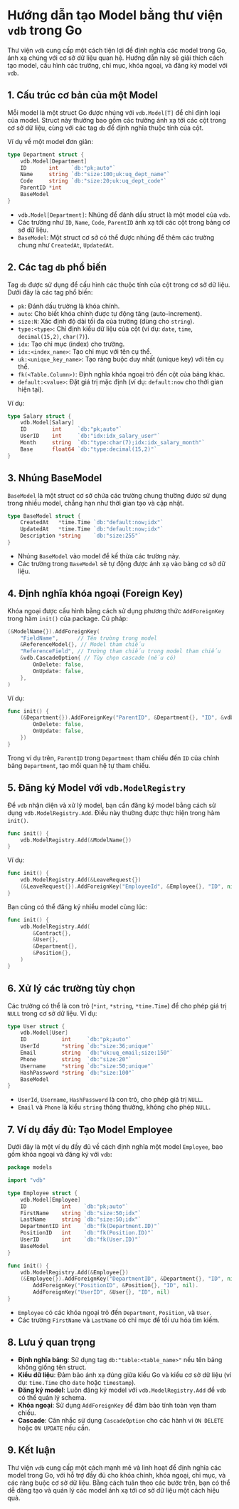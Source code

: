 # Hướng dẫn tạo Model bằng thư viện `vdb` trong Go

Thư viện `vdb` cung cấp một cách tiện lợi để định nghĩa các model trong Go, ánh xạ chúng với cơ sở dữ liệu quan hệ. Hướng dẫn này sẽ giải thích cách tạo model, cấu hình các trường, chỉ mục, khóa ngoại, và đăng ký model với `vdb`.

## 1. Cấu trúc cơ bản của một Model

Mỗi model là một struct Go được nhúng với `vdb.Model[T]` để chỉ định loại của model. Struct này thường bao gồm các trường ánh xạ tới các cột trong cơ sở dữ liệu, cùng với các tag `db` để định nghĩa thuộc tính của cột.

Ví dụ về một model đơn giản:

```go
type Department struct {
    vdb.Model[Department]
    ID       int    `db:"pk;auto"`
    Name     string `db:"size:100;uk:uq_dept_name"`
    Code     string `db:"size:20;uk:uq_dept_code"`
    ParentID *int
    BaseModel
}
```

- `vdb.Model[Department]`: Nhúng để đánh dấu struct là một model của `vdb`.
- Các trường như `ID`, `Name`, `Code`, `ParentID` ánh xạ tới các cột trong bảng cơ sở dữ liệu.
- `BaseModel`: Một struct cơ sở có thể được nhúng để thêm các trường chung như `CreatedAt`, `UpdatedAt`.

## 2. Các tag `db` phổ biến

Tag `db` được sử dụng để cấu hình các thuộc tính của cột trong cơ sở dữ liệu. Dưới đây là các tag phổ biến:

- `pk`: Đánh dấu trường là khóa chính.
- `auto`: Cho biết khóa chính được tự động tăng (auto-increment).
- `size:N`: Xác định độ dài tối đa của trường (dùng cho `string`).
- `type:<type>`: Chỉ định kiểu dữ liệu của cột (ví dụ: `date`, `time`, `decimal(15,2)`, `char(7)`).
- `idx`: Tạo chỉ mục (index) cho trường.
- `idx:<index_name>`: Tạo chỉ mục với tên cụ thể.
- `uk:<unique_key_name>`: Tạo ràng buộc duy nhất (unique key) với tên cụ thể.
- `fk(<Table.Column>)`: Định nghĩa khóa ngoại trỏ đến cột của bảng khác.
- `default:<value>`: Đặt giá trị mặc định (ví dụ: `default:now` cho thời gian hiện tại).

Ví dụ:

```go
type Salary struct {
    vdb.Model[Salary]
    ID        int     `db:"pk;auto"`
    UserID    int     `db:"idx:idx_salary_user"`
    Month     string  `db:"type:char(7);idx:idx_salary_month"`
    Base      float64 `db:"type:decimal(15,2)"`
}
```

## 3. Nhúng BaseModel

`BaseModel` là một struct cơ sở chứa các trường chung thường được sử dụng trong nhiều model, chẳng hạn như thời gian tạo và cập nhật.

```go
type BaseModel struct {
    CreatedAt   *time.Time `db:"default:now;idx"`
    UpdatedAt   *time.Time `db:"default:now;idx"`
    Description *string    `db:"size:255"`
}
```

- Nhúng `BaseModel` vào model để kế thừa các trường này.
- Các trường trong `BaseModel` sẽ tự động được ánh xạ vào bảng cơ sở dữ liệu.

## 4. Định nghĩa khóa ngoại (Foreign Key)

Khóa ngoại được cấu hình bằng cách sử dụng phương thức `AddForeignKey` trong hàm `init()` của package. Cú pháp:

```go
(&ModelName{}).AddForeignKey(
    "FieldName",      // Tên trường trong model
    &ReferenceModel{}, // Model tham chiếu
    "ReferenceField", // Trường tham chiếu trong model tham chiếu
    &vdb.CascadeOption{ // Tùy chọn cascade (nếu có)
        OnDelete: false,
        OnUpdate: false,
    },
)
```

Ví dụ:

```go
func init() {
    (&Department{}).AddForeignKey("ParentID", &Department{}, "ID", &vdb.CascadeOption{
        OnDelete: false,
        OnUpdate: false,
    })
}
```

Trong ví dụ trên, `ParentID` trong `Department` tham chiếu đến `ID` của chính bảng `Department`, tạo mối quan hệ tự tham chiếu.

## 5. Đăng ký Model với `vdb.ModelRegistry`

Để `vdb` nhận diện và xử lý model, bạn cần đăng ký model bằng cách sử dụng `vdb.ModelRegistry.Add`. Điều này thường được thực hiện trong hàm `init()`.

```go
func init() {
    vdb.ModelRegistry.Add(&ModelName{})
}
```

Ví dụ:

```go
func init() {
    vdb.ModelRegistry.Add(&LeaveRequest{})
    (&LeaveRequest{}).AddForeignKey("EmployeeId", &Employee{}, "ID", nil)
}
```

Bạn cũng có thể đăng ký nhiều model cùng lúc:

```go
func init() {
    vdb.ModelRegistry.Add(
        &Contract{},
        &User{},
        &Department{},
        &Position{},
    )
}
```

## 6. Xử lý các trường tùy chọn

Các trường có thể là con trỏ (`*int`, `*string`, `*time.Time`) để cho phép giá trị `NULL` trong cơ sở dữ liệu. Ví dụ:

```go
type User struct {
    vdb.Model[User]
    ID           int     `db:"pk;auto"`
    UserId       *string `db:"size:36;unique"`
    Email        string  `db:"uk:uq_email;size:150"`
    Phone        string  `db:"size:20"`
    Username     *string `db:"size:50;unique"`
    HashPassword *string `db:"size:100"`
    BaseModel
}
```

- `UserId`, `Username`, `HashPassword` là con trỏ, cho phép giá trị `NULL`.
- `Email` và `Phone` là kiểu `string` thông thường, không cho phép `NULL`.

## 7. Ví dụ đầy đủ: Tạo Model Employee

Dưới đây là một ví dụ đầy đủ về cách định nghĩa một model `Employee`, bao gồm khóa ngoại và đăng ký với `vdb`:

```go
package models

import "vdb"

type Employee struct {
    vdb.Model[Employee]
    ID           int    `db:"pk;auto"`
    FirstName    string `db:"size:50;idx"`
    LastName     string `db:"size:50;idx"`
    DepartmentID int    `db:"fk(Department.ID)"`
    PositionID   int    `db:"fk(Position.ID)"`
    UserID       int    `db:"fk(User.ID)"`
    BaseModel
}

func init() {
    vdb.ModelRegistry.Add(&Employee{})
    (&Employee{}).AddForeignKey("DepartmentID", &Department{}, "ID", nil).
        AddForeignKey("PositionID", &Position{}, "ID", nil).
        AddForeignKey("UserID", &User{}, "ID", nil)
}
```

- `Employee` có các khóa ngoại trỏ đến `Department`, `Position`, và `User`.
- Các trường `FirstName` và `LastName` có chỉ mục để tối ưu hóa tìm kiếm.

## 8. Lưu ý quan trọng

- **Định nghĩa bảng**: Sử dụng tag `db:"table:<table_name>"` nếu tên bảng không giống tên struct.
- **Kiểu dữ liệu**: Đảm bảo ánh xạ đúng giữa kiểu Go và kiểu cơ sở dữ liệu (ví dụ: `time.Time` cho `date` hoặc `timestamp`).
- **Đăng ký model**: Luôn đăng ký model với `vdb.ModelRegistry.Add` để `vdb` có thể quản lý schema.
- **Khóa ngoại**: Sử dụng `AddForeignKey` để đảm bảo tính toàn vẹn tham chiếu.
- **Cascade**: Cân nhắc sử dụng `CascadeOption` cho các hành vi `ON DELETE` hoặc `ON UPDATE` nếu cần.

## 9. Kết luận

Thư viện `vdb` cung cấp một cách mạnh mẽ và linh hoạt để định nghĩa các model trong Go, với hỗ trợ đầy đủ cho khóa chính, khóa ngoại, chỉ mục, và các ràng buộc cơ sở dữ liệu. Bằng cách tuân theo các bước trên, bạn có thể dễ dàng tạo và quản lý các model ánh xạ tới cơ sở dữ liệu một cách hiệu quả.